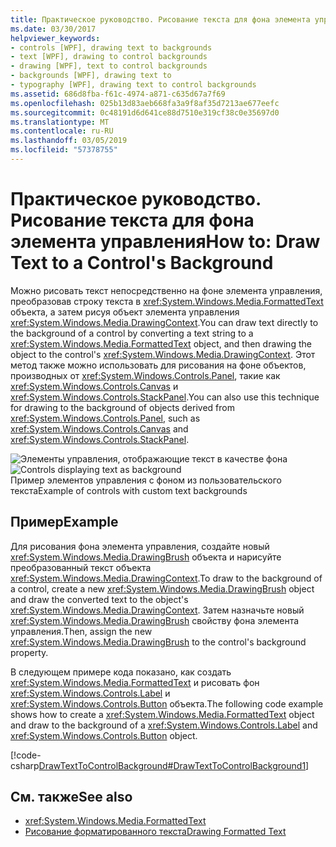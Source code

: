 ```yaml
---
title: Практическое руководство. Рисование текста для фона элемента управления
ms.date: 03/30/2017
helpviewer_keywords:
- controls [WPF], drawing text to backgrounds
- text [WPF], drawing to control backgrounds
- drawing [WPF], text to control backgrounds
- backgrounds [WPF], drawing text to
- typography [WPF], drawing text to control backgrounds
ms.assetid: 686d8fba-f61c-4974-a871-c635d67a7f69
ms.openlocfilehash: 025b13d83aeb668fa3a9f8af35d7213ae677eefc
ms.sourcegitcommit: 0c48191d6d641ce88d7510e319cf38c0e35697d0
ms.translationtype: MT
ms.contentlocale: ru-RU
ms.lasthandoff: 03/05/2019
ms.locfileid: "57378755"
---
```

# <a name="how-to-draw-text-to-a-controls-background"></a><span data-ttu-id="aef26-102">Практическое руководство. Рисование текста для фона элемента управления</span><span class="sxs-lookup"><span data-stu-id="aef26-102">How to: Draw Text to a Control's Background</span></span>
<span data-ttu-id="aef26-103">Можно рисовать текст непосредственно на фоне элемента управления, преобразовав строку текста в <xref:System.Windows.Media.FormattedText> объекта, а затем рисуя объект элемента управления <xref:System.Windows.Media.DrawingContext>.</span><span class="sxs-lookup"><span data-stu-id="aef26-103">You can draw text directly to the background of a control by converting a text string to a <xref:System.Windows.Media.FormattedText> object, and then drawing the object to the control's <xref:System.Windows.Media.DrawingContext>.</span></span> <span data-ttu-id="aef26-104">Этот метод также можно использовать для рисования на фоне объектов, производных от <xref:System.Windows.Controls.Panel>, такие как <xref:System.Windows.Controls.Canvas> и <xref:System.Windows.Controls.StackPanel>.</span><span class="sxs-lookup"><span data-stu-id="aef26-104">You can also use this technique for drawing to the background of objects derived from <xref:System.Windows.Controls.Panel>, such as <xref:System.Windows.Controls.Canvas> and <xref:System.Windows.Controls.StackPanel>.</span></span>  
  
 <span data-ttu-id="aef26-105">![Элементы управления, отображающие текст в качестве фона](./media/drawtext2background01.png "DrawText2Background01")</span><span class="sxs-lookup"><span data-stu-id="aef26-105">![Controls displaying text as background](./media/drawtext2background01.png "DrawText2Background01")</span></span>  
<span data-ttu-id="aef26-106">Пример элементов управления с фоном из пользовательского текста</span><span class="sxs-lookup"><span data-stu-id="aef26-106">Example of controls with custom text backgrounds</span></span>  
  
## <a name="example"></a><span data-ttu-id="aef26-107">Пример</span><span class="sxs-lookup"><span data-stu-id="aef26-107">Example</span></span>  
 <span data-ttu-id="aef26-108">Для рисования фона элемента управления, создайте новый <xref:System.Windows.Media.DrawingBrush> объекта и нарисуйте преобразованный текст объекта <xref:System.Windows.Media.DrawingContext>.</span><span class="sxs-lookup"><span data-stu-id="aef26-108">To draw to the background of a control, create a new <xref:System.Windows.Media.DrawingBrush> object and draw the converted text to the object's <xref:System.Windows.Media.DrawingContext>.</span></span> <span data-ttu-id="aef26-109">Затем назначьте новый <xref:System.Windows.Media.DrawingBrush> свойству фона элемента управления.</span><span class="sxs-lookup"><span data-stu-id="aef26-109">Then, assign the new <xref:System.Windows.Media.DrawingBrush> to the control's background property.</span></span>  
  
 <span data-ttu-id="aef26-110">В следующем примере кода показано, как создать <xref:System.Windows.Media.FormattedText> и рисовать фон <xref:System.Windows.Controls.Label> и <xref:System.Windows.Controls.Button> объекта.</span><span class="sxs-lookup"><span data-stu-id="aef26-110">The following code example shows how to create a <xref:System.Windows.Media.FormattedText> object and draw to the background of a <xref:System.Windows.Controls.Label> and <xref:System.Windows.Controls.Button> object.</span></span>  
  
 [!code-csharp[DrawTextToControlBackground#DrawTextToControlBackground1](~/samples/snippets/csharp/VS_Snippets_Wpf/DrawTextToControlBackground/CSHARP/Window1.xaml.cs#drawtexttocontrolbackground1)]  
  
## <a name="see-also"></a><span data-ttu-id="aef26-111">См. также</span><span class="sxs-lookup"><span data-stu-id="aef26-111">See also</span></span>
- <xref:System.Windows.Media.FormattedText>
- [<span data-ttu-id="aef26-112">Рисование форматированного текста</span><span class="sxs-lookup"><span data-stu-id="aef26-112">Drawing Formatted Text</span></span>](drawing-formatted-text.md)
